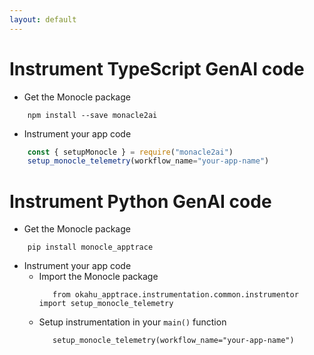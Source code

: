 ```yaml
---
layout: default
---
```


# Instrument TypeScript GenAI code
- Get the Monocle package
  
```
    npm install --save monacle2ai
```
- Instrument your app code
```js
    const { setupMonocle } = require("monacle2ai")
    setup_monocle_telemetry(workflow_name="your-app-name")
```

# Instrument Python GenAI code
- Get the Monocle package
  
```
    pip install monocle_apptrace 
```
- Instrument your app code
     - Import the Monocle package
       ```
          from okahu_apptrace.instrumentation.common.instrumentor import setup_monocle_telemetry
       ```
     - Setup instrumentation in your ```main()``` function  
       ``` 
          setup_monocle_telemetry(workflow_name="your-app-name")
       ```         
